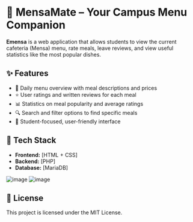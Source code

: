 # 🥘 MensaMate – Your Campus Menu Companion

**Emensa** is a web application that allows students to view the current cafeteria (Mensa) menu, rate meals, leave reviews, and view useful statistics like the most popular dishes.

## ✨ Features

- 📅 Daily menu overview with meal descriptions and prices
- ⭐ User ratings and written reviews for each meal
- 📊 Statistics on meal popularity and average ratings
- 🔍 Search and filter options to find specific meals
- 👥 Student-focused, user-friendly interface

## 🧰 Tech Stack

- **Frontend:** [HTML + CSS]
- **Backend:** [PHP]
- **Database:** [MariaDB]


![image](https://github.com/user-attachments/assets/9d5b97ab-5d77-4fdb-9196-e4ac5bffc131)
![image](https://github.com/user-attachments/assets/de9d0e0b-bf83-4f2c-8780-afdeaac86ad0)

## 📄 License
This project is licensed under the MIT License.

